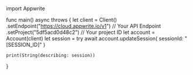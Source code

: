 import Appwrite

func main() async throws {
let client = Client()
.setEndpoint("https://cloud.appwrite.io/v1") // Your API Endpoint
.setProject("5df5acd0d48c2") // Your project ID
let account = Account(client)
let session = try await account.updateSession(
sessionId: "[SESSION_ID]"
)

    print(String(describing: session))

}
